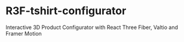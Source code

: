 # R3F-tshirt-configurator
Interactive 3D Product Configurator with React Three Fiber, Valtio and Framer Motion
